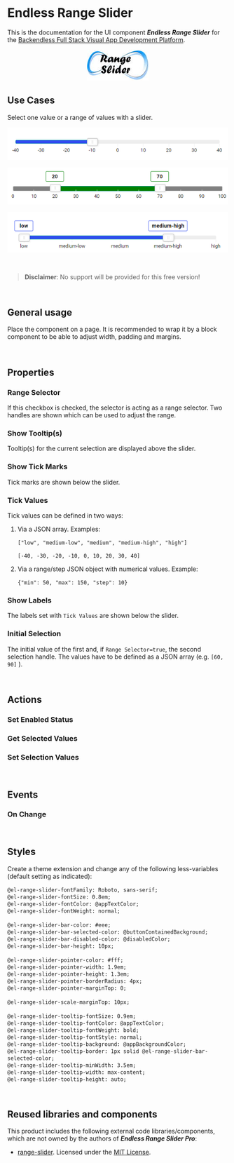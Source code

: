 # Endless Range Slider

This is the documentation for the UI component ***Endless Range Slider*** for the [Backendless Full Stack Visual App Development Platform](https://backendless.com).

<center>

![Icon](./assets/Icon.jpg)

</center>

## Use Cases
Select one value or a range of values with a slider.

![sample](./assets/sample2.png)

![sample](./assets/sample3.png)

![sample](./assets/sample1.png)

<br>

>**Disclaimer**: No support will be provided for this free version!

<br>

## General usage
Place the component on a page. It is recommended to wrap it by a block component to be able to adjust width, padding and margins.

<br>

## Properties

### Range Selector
If this checkbox is checked, the selector is acting as a range selector. Two handles are shown which can be used to adjust the range.

### Show Tooltip(s)
Tooltip(s) for the current selection are displayed above the slider.

### Show Tick Marks
Tick marks are shown below the slider.

### Tick Values
Tick values can be defined in two ways:
1. Via a JSON array. Examples:
   ```
   ["low", "medium-low", "medium", "medium-high", "high"]
   ```
   ```
   [-40, -30, -20, -10, 0, 10, 20, 30, 40]
   ```

2. Via a range/step JSON object with numerical values. Example:
   ```
   {"min": 50, "max": 150, "step": 10}
   ```

### Show Labels
The labels set with ``Tick Values`` are shown below the slider.

### Initial Selection
The initial value of the first and, if ``Range Selector=true``, the second selection handle. The values have to be defined as a JSON array (e.g. ``[60, 90]`` ).

<br>

## Actions

### Set Enabled Status

### Get Selected Values

### Set Selection Values

<br>

## Events

### On Change

<br>

## Styles
Create a theme extension and change any of the following less-variables (default setting as indicated):

```less
@el-range-slider-fontFamily: Roboto, sans-serif;
@el-range-slider-fontSize: 0.8em;
@el-range-slider-fontColor: @appTextColor;
@el-range-slider-fontWeight: normal;

@el-range-slider-bar-color: #eee;
@el-range-slider-bar-selected-color: @buttonContainedBackground;
@el-range-slider-bar-disabled-color: @disabledColor;
@el-range-slider-bar-height: 10px;  

@el-range-slider-pointer-color: #fff;
@el-range-slider-pointer-width: 1.9em;   
@el-range-slider-pointer-height: 1.3em;  
@el-range-slider-pointer-borderRadius: 4px; 
@el-range-slider-pointer-marginTop: 0;

@el-range-slider-scale-marginTop: 10px;  

@el-range-slider-tooltip-fontSize: 0.9em;
@el-range-slider-tooltip-fontColor: @appTextColor;
@el-range-slider-tooltip-fontWeight: bold;
@el-range-slider-tooltip-fontStyle: normal;
@el-range-slider-tooltip-background: @appBackgroundColor;
@el-range-slider-tooltip-border: 1px solid @el-range-slider-bar-selected-color; 
@el-range-slider-tooltip-minWidth: 3.5em;
@el-range-slider-tooltip-width: max-content;
@el-range-slider-tooltip-height: auto;
```

<br>

## Reused libraries and components
This product includes the following external code libraries/components, which are not owned by the authors of ***Endless Range Slider Pro***:

- [range-slider](https://github.com/slawomir-zaziablo/range-slider). Licensed under the [MIT License](https://github.com/slawomir-zaziablo/range-slider/blob/master/LICENSE).
